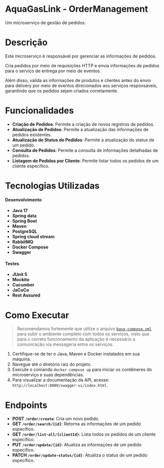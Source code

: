 # AquaGasLink - OrderManagement
Um microserviço de gestão de pedidos.

# Descrição
Este microserviço é responsável por gerenciar as informações de pedidos.

Cria pedidos por meio de requisições HTTP e envia informações de pedidos para o serviço de entrega por meio de eventos.

Além disso, valida as informações de produtos e clientes antes do envio para delivery por meio de eventos direcionados
aos serviços responsáveis, garantindo que os pedidos sejam criados corretamente.

# Funcionalidades
- **Criação de Pedidos**: Permite a criação de novos registros de pedidos.
- **Atualização de Pedidos**: Permite a atualização das informações de pedidos existentes.
- **Atualização de Status de Pedidos**: Permite a atualização do status de um pedido.
- **Consulta de Pedidos**: Permite a consulta de informações detalhadas de pedidos.
- **Listagem de Pedidos por Cliente**: Permite listar todos os pedidos de um cliente específico.

# Tecnologias Utilizadas
#### Desenvolvimento
- **Java 17**
- **Spring data**
- **Spring Boot**
- **Maven**
- **PostgreSQL**
- **Spring cloud stream**
- **RabbitMQ**
- **Docker Compose**
- **Swagger**
#### Testes
- **JUnit 5**
- **Mockito**
- **Cucumber**
- **JaCoCo**
- **Rest Assured**

# Como Executar
> Recomendamos fortemente que utilize o arquivo [`base-compose.yml`](https://github.com/4adjt-group10/aquaGasLink) para subir o ambiente completo com todos os serviços,
> visto que para o correto funcionamento da aplicação é necessário a comunicação via messageria entre os serviços.
1. Certifique-se de ter o Java, Maven e Docker instalados em sua máquina.
2. Navegue até o diretório raiz do projeto.
3. Execute o comando `docker-compose up` para iniciar os contêineres do microserviço e suas dependências.
4. Para visualizar a documentação da API, acesse: `http://localhost:8080/swagger-ui/index.html`.

# Endpoints
- **POST `/order/create`**: Cria um novo pedido.
- **GET `/order/search/{id}`**: Retorna as informações de um pedido específico.
- **GET `/order/list-all/{clientId}`**: Lista todos os pedidos de um cliente específico.
- **PUT `/order/update/{id}`**: Atualiza as informações de um pedido específico.
- **PATCH `/order/update-status/{id}`**: Atualiza o status de um pedido específico.